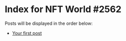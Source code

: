 # Index for NFT World #2562
Posts will be displayed in the order below:

- [Your first post](./001-first.md)

